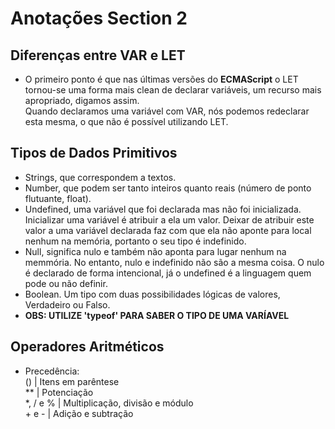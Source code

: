 # Anotações Section 2
## Diferenças entre VAR e LET

- O primeiro ponto é que nas últimas versões do <strong>ECMAScript</strong> o LET tornou-se uma forma mais clean de declarar variáveis, um recurso mais apropriado, digamos assim.<br>
Quando declaramos uma variável com VAR, nós podemos redeclarar esta mesma, o que não é possível utilizando LET.

## Tipos de Dados Primitivos

- Strings, que correspondem a textos.
- Number, que podem ser tanto inteiros quanto reais (número de ponto flutuante, float).
- Undefined, uma variável que foi declarada mas não foi inicializada. Inicializar uma variável é atribuir a ela um valor. Deixar de atribuir este valor a uma variável declarada faz com que ela não aponte para local nenhum na memória, portanto o seu tipo é indefinido.
- Null, significa nulo e também não aponta para lugar nenhum na memmória. No entanto, nulo e indefinido não são a mesma coisa. O nulo é declarado de forma intencional, já o undefined é a linguagem quem pode ou não definir.
- Boolean. Um tipo com duas possibilidades lógicas de valores, Verdadeiro ou Falso.
- <strong>OBS: UTILIZE 'typeof' PARA SABER O TIPO DE UMA VARÍAVEL</strong>


## Operadores Aritméticos
- Precedência: <br> 
() | Itens em parêntese<br> ** | Potenciação <br> *, / e % | Multiplicação, divisão e módulo<br>+ e - | Adição e subtração